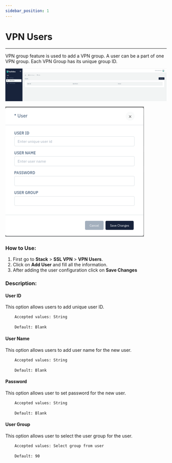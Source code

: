 ```yaml
---
sidebar_position: 1
---
```


# VPN Users

---

VPN group feature is used to add a VPN group. A user can be a part of one VPN group. Each VPN Group has its unique group ID.  

![vpnusers](/img/vpn/v6/docs/vpnusers1.png)  

![vpnusers](/img/vpn/v6/docs/vpnusers2.png)  

### How to Use:

1. First go to **Stack** > **SSL VPN** > **VPN Users**.
2. Click on **Add User** and fill all the information.
3. After adding the user configuration click on **Save Changes**


### Description:

#### User ID
This option allows users to add unique user ID.  

```
    Accepted values: String

    Default: Blank 
```


#### User Name
This option allows users to add user name for the new user.  

```
    Accepted values: String

    Default: Blank 
```


#### Password
This option allows user to set password for the new user.  

```
    Accepted values: String

    Default: Blank 
```


#### User Group
This option allows user to select the user group for the user.  

```
    Accepted values: Select group from user

    Default: 90 
```

